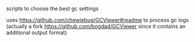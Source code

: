 scripts to choose the best gc settings

uses https://github.com/chewiebug/GCViewer#readme to process gc logs
(actually a fork https://github.com/bogdad/GCViewer since it contains an additional output format)
